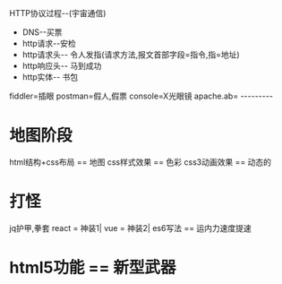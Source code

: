 HTTP协议过程--(宇宙通信)  
* DNS--买票
* http请求--安检
* http请求头-- 令人发指(请求方法,报文首部字段=指令,指=地址)
* http响应头-- 马到成功
* http实体-- 书包

fiddler=插眼
postman=假人,假票
console=X光眼镜
apache.ab= ---------

# 地图阶段
html结构+css布局  == 地图
css样式效果  == 色彩
css3动画效果 == 动态的





# 打怪
jq护甲,拳套 
react = 神装1|
vue = 神装2|
es6写法 == 运内力速度提速
# html5功能 == 新型武器
